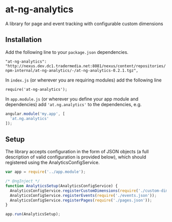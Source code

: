 # at-ng-analytics
A library for page and event tracking with configurable custom dimensions

Installation
------------

Add the following line to your `package.json` dependencies.

`"at-ng-analytics": "http://nexus.dev.dc1.tradermedia.net:8081/nexus/content/repositories/npm-internal/at-ng-analytics/-/at-ng-analytics-0.2.1.tgz",`

In `index.js` (or wherever you are requiring modules) add the following line

`require('at-ng-analytics');`

In `app.module.js` (or wherever you define your app module and dependencies) add `'at.ng.analytics'` to the dependencies, e.g.
 
```js
angular.module('my.app', [
  'at.ng.analytics'
]);
```

Setup
------------

The library accepts configuration in the form of JSON objects (a full description of valid configuration is provided below), which should registered using the AnalyticsConfigService.

```js
var app = require('../app.module');

/* @ngInject */
function AnalyticsSetup(AnalyticsConfigService) {
  AnalyticsConfigService.registerCustomDimensions(require('./custom-dimensions.json'));
  AnalyticsConfigService.registerEvents(require('./events.json'));
  AnalyticsConfigService.registerPages(require('./pages.json'));
}

app.run(AnalyticsSetup);
```
